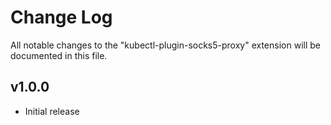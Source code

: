 # Change Log

All notable changes to the "kubectl-plugin-socks5-proxy" extension will be documented in this file.

## v1.0.0

- Initial release
